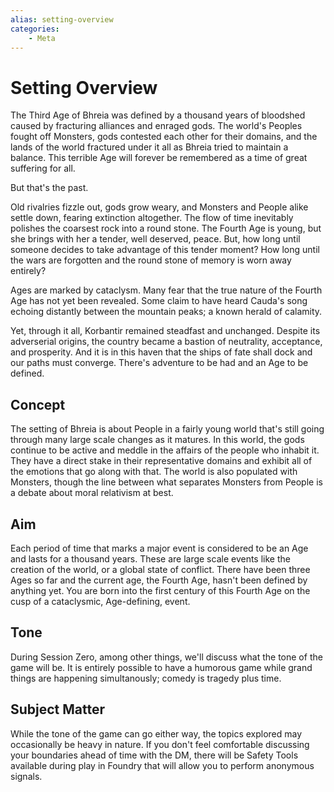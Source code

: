 ```yaml
---
alias: setting-overview
categories:
    - Meta
---
```

# Setting Overview

The Third Age of Bhreia was defined by a thousand years of bloodshed caused by fracturing alliances and enraged gods. The world's Peoples fought off Monsters, gods contested each other for their domains, and the lands of the world fractured under it all as Bhreia tried to maintain a balance. This terrible Age will forever be remembered as a time of great suffering for all.

But that's the past.

Old rivalries fizzle out, gods grow weary, and Monsters and People alike settle down, fearing extinction altogether. The flow of time inevitably polishes the coarsest rock into a round stone. The Fourth Age is young, but she brings with her a tender, well deserved, peace. But, how long until someone decides to take advantage of this tender moment? How long until the wars are forgotten and the round stone of memory is worn away entirely?

Ages are marked by cataclysm. Many fear that the true nature of the Fourth Age has not yet been revealed. Some claim to have heard Cauda's song echoing distantly between the mountain peaks; a known herald of calamity.

Yet, through it all, Korbantir remained steadfast and unchanged. Despite its adverserial origins, the country became a bastion of neutrality, acceptance, and prosperity. And it is in this haven that the ships of fate shall dock and our paths must converge. There's adventure to be had and an Age to be defined.

## Concept

The setting of Bhreia is about People in a fairly young world that's still going through many large scale changes as it matures. In this world, the gods continue to be active and meddle in the affairs of the people who inhabit it. They have a direct stake in their representative domains and exhibit all of the emotions that go along with that. The world is also populated with Monsters, though the line between what separates Monsters from People is a debate about moral relativism at best.

## Aim

Each period of time that marks a major event is considered to be an Age and lasts for a thousand years. These are large scale events like the creation of the world, or a global state of conflict. There have been three Ages so far and the current age, the Fourth Age, hasn't been defined by anything yet. You are born into the first century of this Fourth Age on the cusp of a cataclysmic, Age-defining, event.

## Tone

During Session Zero, among other things, we'll discuss what the tone of the game will be. It is entirely possible to have a humorous game while grand things are happening simultanously; comedy is tragedy plus time.

## Subject Matter

While the tone of the game can go either way, the topics explored may occasionally be heavy in nature. If you don't feel comfortable discussing your boundaries ahead of time with the DM, there will be Safety Tools available during play in Foundry that will allow you to perform anonymous signals.
